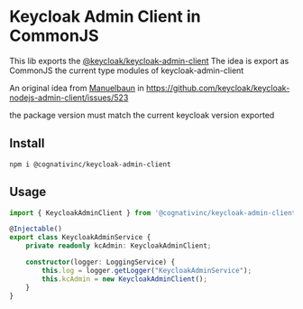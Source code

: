# Keycloak Admin Client in CommonJS

This lib exports the [@keycloak/keycloak-admin-client](https://www.npmjs.com/package/@keycloak/keycloak-admin-client)
The idea is export as CommonJS the current type modules of keycloak-admin-client

An original idea from [Manuelbaun](https://github.com/Manuelbaun) in https://github.com/keycloak/keycloak-nodejs-admin-client/issues/523

the package version must match the current keycloak version exported

## Install

```shell
npm i @cognativinc/keycloak-admin-client
```

## Usage

```ts
import { KeycloakAdminClient } from '@cognativinc/keycloak-admin-client';

@Injectable()
export class KeycloakAdminService {
    private readonly kcAdmin: KeycloakAdminClient;

    constructor(logger: LoggingService) {
        this.log = logger.getLogger("KeycloakAdminService");
        this.kcAdmin = new KeycloakAdminClient();
    }
}
```